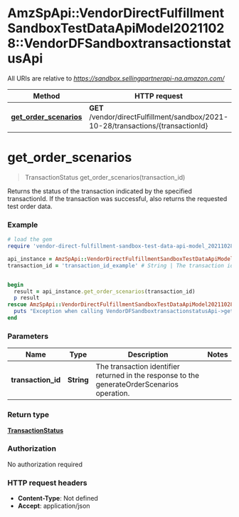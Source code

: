 # AmzSpApi::VendorDirectFulfillmentSandboxTestDataApiModel20211028::VendorDFSandboxtransactionstatusApi

All URIs are relative to *https://sandbox.sellingpartnerapi-na.amazon.com/*

Method | HTTP request | Description
------------- | ------------- | -------------
[**get_order_scenarios**](VendorDFSandboxtransactionstatusApi.md#get_order_scenarios) | **GET** /vendor/directFulfillment/sandbox/2021-10-28/transactions/{transactionId} | 

# **get_order_scenarios**
> TransactionStatus get_order_scenarios(transaction_id)



Returns the status of the transaction indicated by the specified transactionId. If the transaction was successful, also returns the requested test order data.

### Example
```ruby
# load the gem
require 'vendor-direct-fulfillment-sandbox-test-data-api-model_20211028'

api_instance = AmzSpApi::VendorDirectFulfillmentSandboxTestDataApiModel20211028::VendorDFSandboxtransactionstatusApi.new
transaction_id = 'transaction_id_example' # String | The transaction identifier returned in the response to the generateOrderScenarios operation.


begin
  result = api_instance.get_order_scenarios(transaction_id)
  p result
rescue AmzSpApi::VendorDirectFulfillmentSandboxTestDataApiModel20211028::ApiError => e
  puts "Exception when calling VendorDFSandboxtransactionstatusApi->get_order_scenarios: #{e}"
end
```

### Parameters

Name | Type | Description  | Notes
------------- | ------------- | ------------- | -------------
 **transaction_id** | **String**| The transaction identifier returned in the response to the generateOrderScenarios operation. | 

### Return type

[**TransactionStatus**](TransactionStatus.md)

### Authorization

No authorization required

### HTTP request headers

 - **Content-Type**: Not defined
 - **Accept**: application/json



